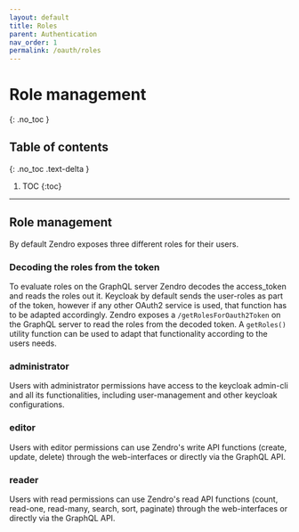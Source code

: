 ```yaml
---
layout: default
title: Roles
parent: Authentication
nav_order: 1
permalink: /oauth/roles
---
```



# Role management
{: .no_toc }


## Table of contents
{: .no_toc .text-delta }

1. TOC
{:toc}

---

## Role management
By default Zendro exposes three different roles for their users.

### Decoding the roles from the token
To evaluate roles on the GraphQL server Zendro decodes the access_token and reads the roles out it. Keycloak by default sends the user-roles as part of the token, however if any other OAuth2 service is used, that function has to be adapted accordingly. Zendro exposes a `/getRolesForOauth2Token` on the GraphQL server to read the roles from the decoded token. A `getRoles()` utility function can be used to adapt that functionality according to the users needs.

### administrator
Users with administrator permissions have access to the keycloak admin-cli and all its functionalities, including user-management and other keycloak configurations.

### editor
Users with editor permissions can use Zendro's write API functions (create, update, delete) through the web-interfaces or directly via the GraphQL API.

### reader
Users with read permissions can use Zendro's read API functions (count, read-one, read-many, search, sort, paginate)
through the web-interfaces or directly via the GraphQL API.